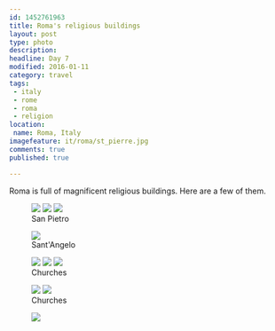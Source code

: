 ```yaml
---
id: 1452761963
title: Roma's religious buildings
layout: post
type: photo
description:
headline: Day 7
modified: 2016-01-11
category: travel
tags:
 - italy
 - rome
 - roma
 - religion
location:
 name: Roma, Italy
imagefeature: it/roma/st_pierre.jpg
comments: true
published: true

---
```


Roma is full of magnificent religious buildings. Here are a few of them.

<figure class="half">
  <a href="/images/it/roma/pontifex.jpg"><img src="/images/scale/it/roma/pontifex.jpg"/></a>
  <a href="/images/it/roma/st_pierre.jpg"><img src="/images/scale/it/roma/st_pierre.jpg"/></a>
  <a href="/images/it/roma/st_pierre_plafond.jpg"><img src="/images/scale/it/roma/st_pierre_plafond.jpg"/></a>
  <figcaption>San Pietro</figcaption>
</figure>

<figure class="">
  <a href="/images/it/roma/santangelo.jpg"><img src="/images/scale/it/roma/santangelo.jpg"/></a>
  <figcaption>Sant'Angelo</figcaption>
</figure>

<figure class="third">
  <a href="/images/it/roma/church_1.jpg"><img src="/images/scale/it/roma/church_1.jpg"/></a>
  <a href="/images/it/roma/small_church.jpg"><img src="/images/scale/it/roma/small_church.jpg"/></a>
  <a href="/images/it/roma/church_2.jpg"><img src="/images/scale/it/roma/church_2.jpg"/></a>
  <figcaption>Churches</figcaption>
</figure>

<figure class="half">
  <a href="/images/it/roma/church_3.jpg"><img src="/images/scale/it/roma/church_3.jpg"/></a>
  <a href="/images/it/roma/vitrail.jpg"><img src="/images/scale/it/roma/vitrail.jpg"/></a>
  <figcaption>Churches</figcaption>
</figure>

<figure class="">
  <a href="/images/it/roma/prayer.jpg"><img src="/images/scale/it/roma/prayer.jpg"/></a>
  <figcaption></figcaption>
</figure>

